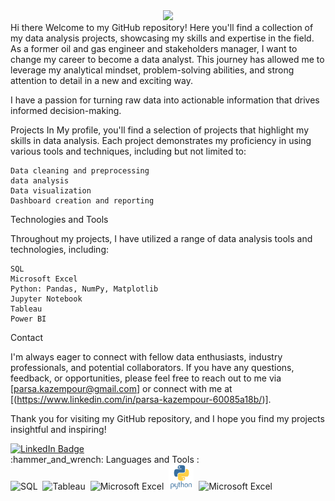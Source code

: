 <div id="header" align="center">
  <img src="https://media.giphy.com/media/M9gbBd9nbDrOTu1Mqx/giphy.gif" width="100"/>
</div>
Hi there
Welcome to my GitHub repository! 
Here you'll find a collection of my data analysis projects, showcasing my skills and expertise in the field.
As a former oil and gas engineer and stakeholders manager, I want to change my career to become a data analyst.
This journey has allowed me to leverage my analytical mindset, problem-solving abilities, and strong attention to detail in a new and exciting way.

I have a passion for turning raw data into actionable information that drives informed decision-making.

Projects
In My profile, you'll find a selection of projects that highlight my skills in data analysis. 
Each project demonstrates my proficiency in using various tools and techniques, including but not limited to:

    Data cleaning and preprocessing
    data analysis
    Data visualization
    Dashboard creation and reporting

Technologies and Tools

Throughout my projects, I have utilized a range of data analysis tools and technologies, including:

   
    SQL 
    Microsoft Excel
    Python: Pandas, NumPy, Matplotlib
    Jupyter Notebook
    Tableau
    Power BI
    

Contact

I'm always eager to connect with fellow data enthusiasts, industry professionals, and potential collaborators. If you have any questions, feedback, or opportunities, please feel free to reach out to me via [parsa.kazempour@gmail.com] or connect with me at [(https://www.linkedin.com/in/parsa-kazempour-60085a18b/)].

Thank you for visiting my GitHub repository, and I hope you find my projects insightful and inspiring!
<div id="badges">
  <a href="your-LinkedIn-URL">
    <img src="https://img.shields.io/badge/LinkedIn-blue?style=for-the-badge&logo=linkedin&logoColor=white" alt="LinkedIn Badge"/>
  </a>
</div>
 :hammer_and_wrench: Languages and Tools :
 <div>

  <div>
   <img src="https://www.svgrepo.com/show/13344/sql-file-format.svg" title="SQL" alt="SQL" width="40" height="40"/>&nbsp;
   <img src="https://cdn.worldvectorlogo.com/logos/tableau-software.svg" title="Tableau" alt="Tableau" width="40" height="40"/>&nbsp;
    <img src="https://upload.wikimedia.org/wikipedia/commons/8/8d/Microsoft_Excel_Logo_%282013-2019%29.svg" title="Microsoft Excel" alt="Microsoft Excel" width="40" height="40"/>&nbsp;
    <img src="https://github.com/devicons/devicon/blob/master/icons/python/python-original-wordmark.svg" title="Python" alt="Python" width="40" height="40"/>&nbsp;
      <img src="https://upload.wikimedia.org/wikipedia/commons/c/cf/New_Power_BI_Logo.svg" title="Microsoft Excel" alt="Microsoft Excel" width="40" height="40"/>&nbsp; 


